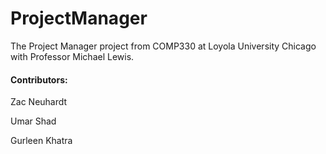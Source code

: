 # ProjectManager

The Project Manager project from COMP330 at Loyola University Chicago with Professor Michael Lewis.

#### Contributors:
Zac Neuhardt

Umar Shad

Gurleen Khatra
